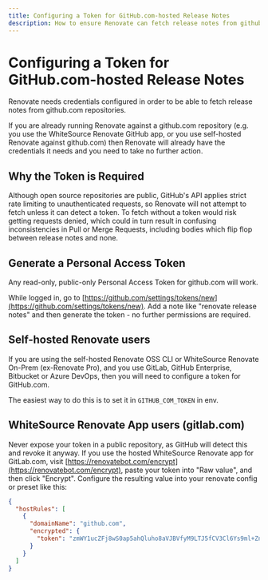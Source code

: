 ```yaml
---
title: Configuring a Token for GitHub.com-hosted Release Notes
description: How to ensure Renovate can fetch release notes from github.com
---
```


# Configuring a Token for GitHub.com-hosted Release Notes

Renovate needs credentials configured in order to be able to fetch release notes from github.com repositories.

If you are already running Renovate against a github.com repository (e.g. you use the WhiteSource Renovate GitHub app, or you use self-hosted Renovate against github.com) then Renovate will already have the credentials it needs and you need to take no further action.

## Why the Token is Required

Although open source repositories are public, GitHub's API applies strict rate limiting to unauthenticated requests, so Renovate will not attempt to fetch unless it can detect a token. To fetch without a token would risk getting requests denied, which could in turn result in confusing inconsistencies in Pull or Merge Requests, including bodies which flip flop between release notes and none.

## Generate a Personal Access Token

Any read-only, public-only Personal Access Token for github.com will work.

While logged in, go to [https://github.com/settings/tokens/new](https://github.com/settings/tokens/new). Add a note like "renovate release notes" and then generate the token - no further permissions are required.

## Self-hosted Renovate users

If you are using the self-hosted Renovate OSS CLI or WhiteSource Renovate On-Prem (ex-Renovate Pro), and you use GitLab, GitHub Enterprise, Bitbucket or Azure DevOps, then you will need to configure a token for GitHub.com.

The easiest way to do this is to set it in `GITHUB_COM_TOKEN` in env.

## WhiteSource Renovate App users (gitlab.com)

Never expose your token in a public repository, as GitHub will detect this and revoke it anyway. If you use the hosted WhiteSource Renovate app for GitLab.com, visit [https://renovatebot.com/encrypt](https://renovatebot.com/encrypt), paste your token into "Raw value", and then click "Encrypt". Configure the resulting value into your renovate config or preset like this:

```json
{
  "hostRules": [
    {
      "domainName": "github.com",
      "encrypted": {
        "token": "zmWY1ucZFj8wS0ap5ahQluho8aVJBVfyM9LTJ5fCV3Cl6Ys9ml+ZnsQMABKPPGbDoXhhy/REokuho8aVJBVfyM9LTJ5fCV3Cl6Ys9ml+ZnsQMABKPPGbDoXhhy/REokQRS7sFhwTPwpRC9+DyWUgYYO28/kCmw+/8wNupIY1C+rSVSGc4PxV7y2YYd/Ef1jTEVJR+LUrGYuzpJxPuo6ai2wbUCFtx0Z43lH24aDql9btupxYAWNP3RVR6bAp6rA9YGESeD6YTDVvn5czGpvUnIOryxEkigoDcEYmIXFm9Y6F4DLXpLOQ=="
      }
    }
  ]
}
```
